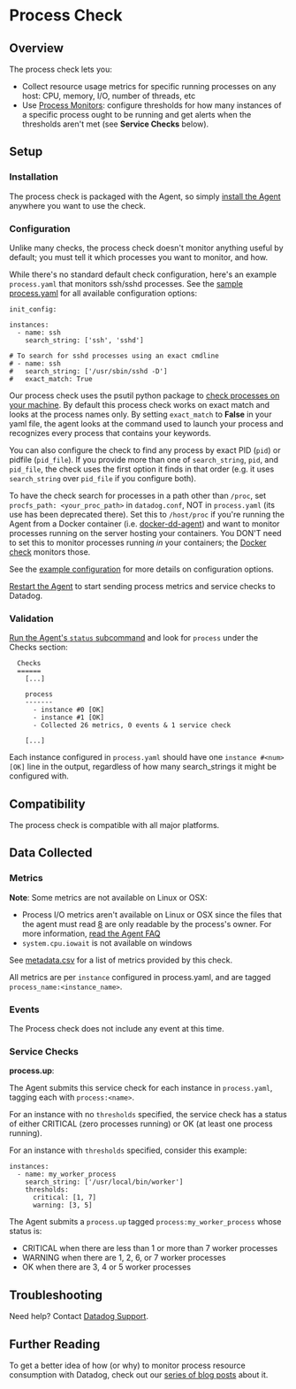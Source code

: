 # Process Check

## Overview

The process check lets you:

* Collect resource usage metrics for specific running processes on any host: CPU, memory, I/O, number of threads, etc
* Use [Process Monitors][1]: configure thresholds for how many instances of a specific process ought to be running and get alerts when the thresholds aren't met (see **Service Checks** below).

## Setup
### Installation

The process check is packaged with the Agent, so simply [install the Agent][2] anywhere you want to use the check.

### Configuration

Unlike many checks, the process check doesn't monitor anything useful by default; you must tell it which processes you want to monitor, and how.

While there's no standard default check configuration, here's an example `process.yaml` that monitors ssh/sshd processes. See the [sample process.yaml][3] for all available configuration options:

```
init_config:

instances:
  - name: ssh
    search_string: ['ssh', 'sshd']

# To search for sshd processes using an exact cmdline
# - name: ssh
#   search_string: ['/usr/sbin/sshd -D']
#   exact_match: True
```

Our process check uses the psutil python package to [check processes on your machine][4]. By default this process check works on exact match and looks at the process names only. By setting `exact_match` to **False** in your yaml file, the agent looks at the command used to launch your process and recognizes every process that contains your keywords.  

You can also configure the check to find any process by exact PID (`pid`) or pidfile (`pid_file`). If you provide more than one of `search_string`, `pid`, and `pid_file`, the check uses the first option it finds in that order (e.g. it uses `search_string` over `pid_file` if you configure both).  

To have the check search for processes in a path other than `/proc`, set `procfs_path: <your_proc_path>` in `datadog.conf`, NOT in `process.yaml` (its use has been deprecated there). Set this to `/host/proc` if you're running the Agent from a Docker container (i.e. [docker-dd-agent](https://github.com/DataDog/docker-dd-agent)) and want to monitor processes running on the server hosting your containers. You DON'T need to set this to monitor processes running _in_ your containers; the [Docker check][5] monitors those.  

See the [example configuration](https://github.com/DataDog/integrations-core/blob/master/process/conf.yaml.example) for more details on configuration options.  

[Restart the Agent][6] to start sending process metrics and service checks to Datadog.

### Validation

[Run the Agent's `status` subcommand][7] and look for `process` under the Checks section:

```
  Checks
  ======
    [...]

    process
    -------
      - instance #0 [OK]
      - instance #1 [OK]
      - Collected 26 metrics, 0 events & 1 service check

    [...]
```

Each instance configured in `process.yaml` should have one `instance #<num> [OK]` line in the output, regardless of how many search_strings it might be configured with.

## Compatibility

The process check is compatible with all major platforms.

## Data Collected
### Metrics

**Note**: Some metrics are not available on Linux or OSX:

* Process I/O metrics aren't available on Linux or OSX since the files that the agent must read [8] are only readable by the process's owner. For more information, [read the Agent FAQ][9]
* `system.cpu.iowait` is not available on windows

See [metadata.csv][10] for a list of metrics provided by this check.

All metrics are per `instance` configured in process.yaml, and are tagged `process_name:<instance_name>`.

### Events
The Process check does not include any event at this time.

### Service Checks
**process.up**:

The Agent submits this service check for each instance in `process.yaml`, tagging each with `process:<name>`.

For an instance with no `thresholds` specified, the service check has a status of either CRITICAL (zero processes running) or OK (at least one process running).

For an instance with `thresholds` specified, consider this example:

```
instances:
  - name: my_worker_process
    search_string: ['/usr/local/bin/worker']
    thresholds:
      critical: [1, 7]
      warning: [3, 5]
```

The Agent submits a `process.up` tagged `process:my_worker_process` whose status is:

- CRITICAL when there are less than 1 or more than 7 worker processes
- WARNING when there are 1, 2, 6, or 7 worker processes
- OK when there are 3, 4 or 5 worker processes

## Troubleshooting
Need help? Contact [Datadog Support][11].

## Further Reading
To get a better idea of how (or why) to monitor process resource consumption with Datadog, check out our [series of blog posts][12] about it.


[1]: http://docs.datadoghq.com/monitoring/#process
[2]: https://app.datadoghq.com/account/settings#agent
[3]: https://github.com/DataDog/integrations-core/blob/master/process/conf.yaml.example
[4]: https://github.com/DataDog/integrations-core/blob/master/process/datadog_checks/process/process.py#L117
[5]: https://github.com/DataDog/integrations-core/tree/master/docker_daemon
[6]: https://docs.datadoghq.com/agent/faq/agent-commands/#start-stop-restart-the-agent
[7]: https://docs.datadoghq.com/agent/faq/agent-commands/#agent-status-and-information
[8]: /proc//io
[9]: https://docs.datadoghq.com/agent/faq/why-don-t-i-see-the-system-processes-open-file-descriptors-metric
[10]: https://github.com/DataDog/integrations-core/blob/master/process/metadata.csv
[11]: http://docs.datadoghq.com/help/
[12]: https://www.datadoghq.com/blog/process-check-monitoring/

